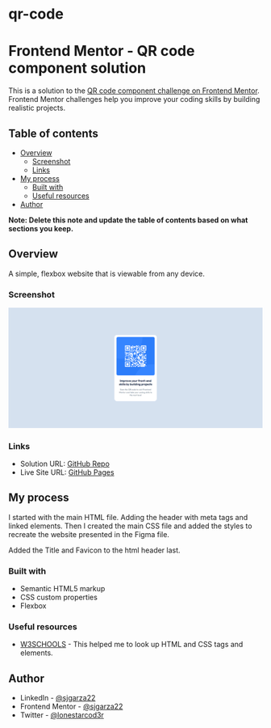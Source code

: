 # qr-code

# Frontend Mentor - QR code component solution

This is a solution to the [QR code component challenge on Frontend Mentor](https://www.frontendmentor.io/challenges/qr-code-component-iux_sIO_H). Frontend Mentor challenges help you improve your coding skills by building realistic projects. 

## Table of contents

- [Overview](#overview)
  - [Screenshot](#screenshot)
  - [Links](#links)
- [My process](#my-process)
  - [Built with](#built-with)
  - [Useful resources](#useful-resources)
- [Author](#author)

**Note: Delete this note and update the table of contents based on what sections you keep.**

## Overview

A simple, flexbox website that is viewable from any device.

### Screenshot

![](images/screenshot.png)

### Links

- Solution URL: [GitHub Repo](https://github.com/sjgarza22/qr-code)
- Live Site URL: [GitHub Pages](https://sjgarza22.github.io/qr-code/main.html)

## My process

I started with the main HTML file. Adding the header with meta tags and linked elements. Then I created the main CSS file and added the styles to recreate the website presented in the Figma file.

Added the Title and Favicon to the html header last.

### Built with

- Semantic HTML5 markup
- CSS custom properties
- Flexbox

### Useful resources

- [W3SCHOOLS](https://www.w3schools.com/) - This helped me to look up HTML and CSS tags and elements.

## Author

- LinkedIn - [@sjgarza22](https://www.linkedin.com/in/sjgarza22)
- Frontend Mentor - [@sjgarza22](https://www.frontendmentor.io/profile/sjgarza22)
- Twitter - [@lonestarcod3r](https://www.twitter.com/lonestarcod3r)
